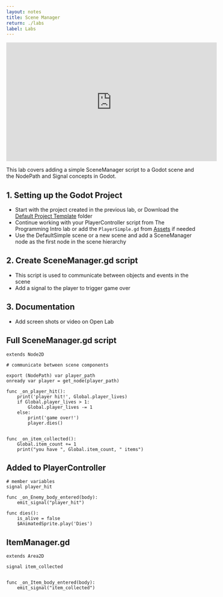 ```yaml
---
layout: notes
title: Scene Manager
return: ./labs
label: Labs
---
```


<iframe width="560" height="315" src="https://www.youtube.com/embed/30I1BoK4UJ8?rel=0" frameborder="0" allowfullscreen></iframe>

This lab covers adding a simple SceneManager script to a Godot scene and the NodePath and Signal concepts in Godot.

## 1. Setting up the Godot Project
- Start with the project created in the previous lab, or Download the [Default Project Template](./270_Template.zip) folder
- Continue working with your PlayerController script from The Programming Intro lab or add the `PlayerSimple.gd` from [Assets](./270_Assets.zip) if needed
- Use the DefaultSimple scene or a new scene and add a SceneManager node as the first node in the scene hierarchy

## 2. Create SceneManager.gd script
- This script is used to communicate between objects and events in the scene
- Add a signal to the player to trigger game over

## 3. Documentation
- Add screen shots or video on Open Lab

## Full SceneManager.gd script
```
extends Node2D

# communicate between scene components

export (NodePath) var player_path
onready var player = get_node(player_path)

func _on_player_hit():
	print('player hit!', Global.player_lives)
	if Global.player_lives > 1:
		Global.player_lives -= 1
	else:
		print('game over!')
		player.dies()


func _on_item_collected():
	Global.item_count += 1
	print("you have ", Global.item_count, " items")

```

## Added to PlayerController
```
# member variables
signal player_hit

func _on_Enemy_body_entered(body):
	emit_signal("player_hit")

func dies():
	is_alive = false
	$AnimatedSprite.play('Dies')
```

## ItemManager.gd
```
extends Area2D

signal item_collected


func _on_Item_body_entered(body):
	emit_signal("item_collected")

```